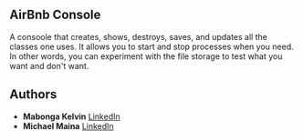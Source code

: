## AirBnb Console
A consoole that creates, shows, destroys, saves, and updates all the classes one uses. It allows you to start and stop processes when you need. In other words, you can experiment with the file storage to test what you want and don't want.

## Authors
* **Mabonga Kelvin** [LinkedIn](https://www.linkedin.com/in/kelvin-mabonga/)
* **Michael Maina** [LinkedIn](https://www.linkedin.com/in/michael-mungai-maina/)

